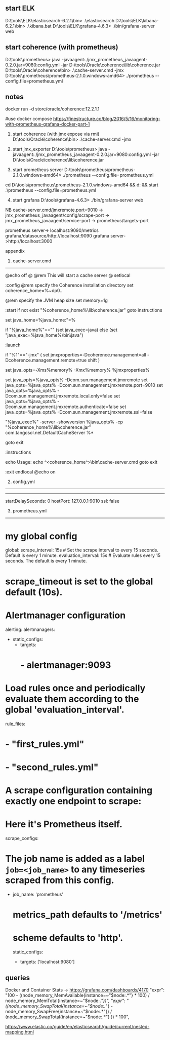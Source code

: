 start ELK
--------------
D:\tools\ELK\elasticsearch-6.2.1\bin> .\elasticsearch
D:\tools\ELK\kibana-6.2.1\bin> .\kibana.bat
D:\tools\ELK\grafana-4.6.3> ./bin/grafana-server web


start coherence (with prometheus)
-----------------------------------
D:\tools\prometheus> java -javaagent:./jmx_prometheus_javaagent-0.2.0.jar=9080:config.yml -jar D:\tools\Oracle\coherence\lib\coherence.jar
D:\tools\Oracle\coherence\bin> .\cache-server.cmd -jmx
D:\tools\prometheus\prometheus-2.1.0.windows-amd64> ./prometheus --config.file=prometheus.yml



notes
-----------------------------------

docker run -d store/oracle/coherence:12.2.1.1

#use docker compose
https://finestructure.co/blog/2016/5/16/monitoring-with-prometheus-grafana-docker-part-1

1) start coherence (with jmx expose via rmi)
D:\tools\Oracle\coherence\bin> .\cache-server.cmd -jmx

2) start jmx_exporter
D:\tools\prometheus> java -javaagent:./jmx_prometheus_javaagent-0.2.0.jar=9080:config.yml -jar D:\tools\Oracle\coherence\lib\coherence.jar

3) start prometheus server
D:\tools\prometheus\prometheus-2.1.0.windows-amd64> ./prometheus --config.file=prometheus.yml

cd D:\tools\prometheus\prometheus-2.1.0.windows-amd64 && d: && start .\prometheus --config.file=prometheus.yml


4) start grafana
D:\tools\grafana-4.6.3> ./bin/grafana-server web


NB
cache-server.cmd/jmxremote.port=9010 -> jmx_prometheus_javaagent/config/scrape-port -> jmx_prometheus_javaagent/service-port -> prometheus/targets-port

prometheus server-> localhost:9090/metrics
grafana/datasource/http://localhost:9090
grafana server->http://localhost:3000




appendix

1) cache-server.cmd
------------------------------------
@echo off
@
@rem This will start a cache server
@
setlocal

:config
@rem specify the Coherence installation directory
set coherence_home=%~dp0\..

@rem specify the JVM heap size
set memory=1g

:start
if not exist "%coherence_home%\lib\coherence.jar" goto instructions

set java_home=%java_home:"=%

if "%java_home%"=="" (set java_exec=java) else (set "java_exec=%java_home%\bin\java")


:launch

if "%1"=="-jmx" (
	set jmxproperties=-Dcoherence.management=all -Dcoherence.management.remote=true
	shift
)

set java_opts=-Xms%memory% -Xmx%memory% %jmxproperties%

set java_opts=%java_opts% -Dcom.sun.management.jmxremote
set java_opts=%java_opts% -Dcom.sun.management.jmxremote.port=9010
set java_opts=%java_opts% -Dcom.sun.management.jmxremote.local.only=false
set java_opts=%java_opts% -Dcom.sun.management.jmxremote.authenticate=false
set java_opts=%java_opts% -Dcom.sun.management.jmxremote.ssl=false

"%java_exec%" -server -showversion %java_opts% -cp "%coherence_home%\lib\coherence.jar" com.tangosol.net.DefaultCacheServer %*

goto exit

:instructions

echo Usage:
echo   ^<coherence_home^>\bin\cache-server.cmd
goto exit

:exit
endlocal
@echo on

2) config.yml
----------------------------------------
---
startDelaySeconds: 0
hostPort: 127.0.0.1:9010
ssl: false


3) prometheus.yml
-----------------------------------------
# my global config
global:
  scrape_interval:     15s # Set the scrape interval to every 15 seconds. Default is every 1 minute.
  evaluation_interval: 15s # Evaluate rules every 15 seconds. The default is every 1 minute.
  # scrape_timeout is set to the global default (10s).

# Alertmanager configuration
alerting:
  alertmanagers:
  - static_configs:
    - targets:
      # - alertmanager:9093

# Load rules once and periodically evaluate them according to the global 'evaluation_interval'.
rule_files:
  # - "first_rules.yml"
  # - "second_rules.yml"

# A scrape configuration containing exactly one endpoint to scrape:
# Here it's Prometheus itself.
scrape_configs:
  # The job name is added as a label `job=<job_name>` to any timeseries scraped from this config.
  - job_name: 'prometheus'

    # metrics_path defaults to '/metrics'
    # scheme defaults to 'http'.

    static_configs:
      - targets: ['localhost:9080']



queries
----------------------------------
Docker and Container Stats -> https://grafana.com/dashboards/4170
"expr": "100 - ((node_memory_MemAvailable{instance=~\"$node:.*\"} * 100) / node_memory_MemTotal{instance=~\"$node:.*\"})",
"expr": "((node_memory_SwapTotal{instance=~\"$node:.*\"} - node_memory_SwapFree{instance=~\"$node:.*\"}) / (node_memory_SwapTotal{instance=~\"$node:.*\"} )) * 100",


https://www.elastic.co/guide/en/elasticsearch/guide/current/nested-mapping.html




